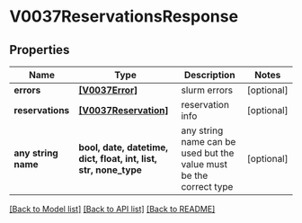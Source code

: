 # V0037ReservationsResponse


## Properties
Name | Type | Description | Notes
------------ | ------------- | ------------- | -------------
**errors** | [**[V0037Error]**](V0037Error.md) | slurm errors | [optional] 
**reservations** | [**[V0037Reservation]**](V0037Reservation.md) | reservation info | [optional] 
**any string name** | **bool, date, datetime, dict, float, int, list, str, none_type** | any string name can be used but the value must be the correct type | [optional]

[[Back to Model list]](../README.md#documentation-for-models) [[Back to API list]](../README.md#documentation-for-api-endpoints) [[Back to README]](../README.md)


